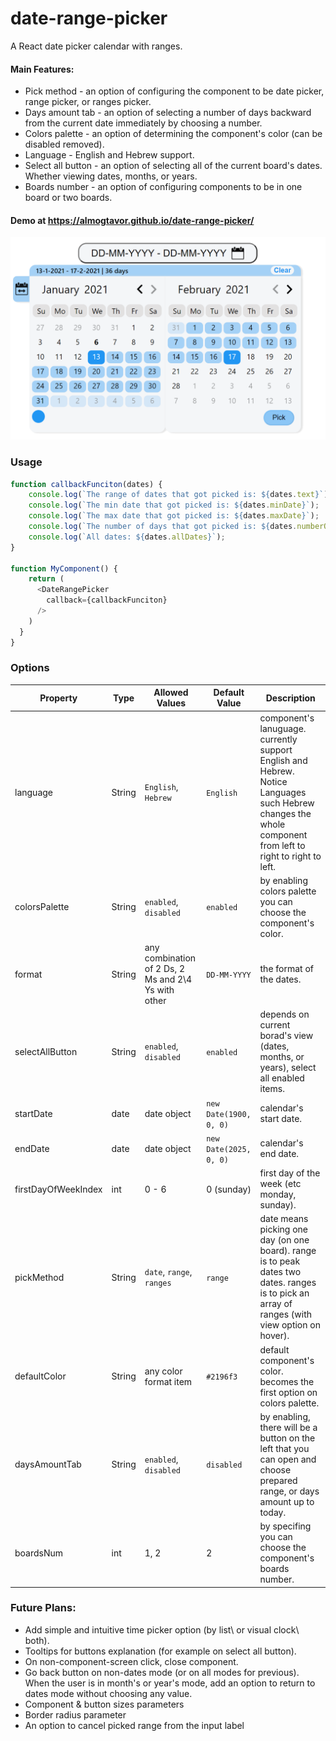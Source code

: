 # date-range-picker
 A React date picker calendar with ranges.
 
#### Main Features:
  * Pick method - an option of configuring the component to be date picker, range picker, or ranges picker.
  * Days amount tab - an option of selecting a number of days backward from the current date immediately by choosing a number.
  * Colors palette - an option of determining the component's color (can be disabled removed).
  * Language - English and Hebrew support.
  * Select all button - an option of selecting all of the current board's dates. Whether viewing dates, months, or years.
  * Boards number - an option of configuring components to be in one board or two boards.
 
#### Demo at https://almogtavor.github.io/date-range-picker/

![](public/example-image1.png)


### Usage
```javascript
function callbackFunciton(dates) {
    console.log(`The range of dates that got picked is: ${dates.text}`);
    console.log(`The min date that got picked is: ${dates.minDate}`);
    console.log(`The max date that got picked is: ${dates.maxDate}`);
    console.log(`The number of days that got picked is: ${dates.numberOfDaysPicked}`);
    console.log(`All dates: ${dates.allDates}`);
}

function MyComponent() {
    return (
      <DateRangePicker 
        callback={callbackFunciton}
      />
    )
  }
}
```

### Options

Property                             | Type      | Allowed Values   | Default Value        | Description
-------------------------------------|-----------|------------------|----------------------|-----------------------------------------------
language                             | String    | `English`, `Hebrew` | `English`        | component's lanuguage. currently support English and Hebrew. Notice Languages such Hebrew changes the whole component from left to right to right to left.
colorsPalette                        | String    | `enabled`, `disabled` | `enabled` | by enabling colors palette you can choose the component's color.
format                               | String    | any combination of 2 Ds, 2 Ms and 2\4 Ys with other | `DD-MM-YYYY` | the format of the dates.
selectAllButton                        | String    | `enabled`, `disabled` | `enabled`| depends on current borad's view (dates, months, or years), select all enabled items.
startDate                        | date | date object | `new Date(1900, 0, 0)` | calendar's start date.
endDate                        | date | date object | `new Date(2025, 0, 0)` | calendar's end date.
firstDayOfWeekIndex                        | int    | 0 - 6 | 0 (sunday) | first day of the week (etc monday, sunday).
pickMethod                        | String    | `date`, `range`, `ranges` | `range` | date means picking one day (on one board). range is to peak dates two dates. ranges is to pick an array of ranges (with view option on hover).
defaultColor                        | String    | any color format item | `#2196f3` | default component's color. becomes the first option on colors palette.
daysAmountTab                        | String    | `enabled`, `disabled` | `disabled` | by enabling, there will be a button on the left that you can open and choose prepared range, or days amount up to today.
boardsNum                        | int  | 1, 2 | 2 | by specifing you can choose the component's boards number.

### Future Plans:
  * Add simple and intuitive time picker option (by list\ or visual clock\ both).
  * Tooltips for buttons explanation (for example on select all button).
  * On non-component-screen click, close component.
  * Go back button on non-dates mode (or on all modes for previous). When the user is in month's or year's mode, add an option to return to dates mode without choosing any value.
  * Component & button sizes parameters
  * Border radius parameter
  * An option to cancel picked range from the input label
